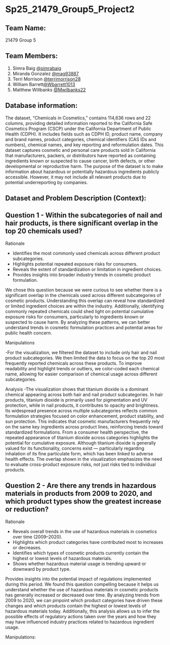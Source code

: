 # Sp25_21479_Group5_Project2

## Team Name: 
21479 Group 5 

## Team Members:

1. Simra Baig [@simrabaig](https://www.github.com/simrabaig)
2. Miranda Gonzalez [@mag93887](https://www.github.com/mag93887)
3. Terri Morrison [@terrimorrison28](https://www.github.com/terrimorrison28)
4. William Barrett[@Wbarrett1013](https://www.github.com/Wbarrett1013)
5. Matthew Willbanks [@Mwilbanks22](https://www.github.com/Mwilbanks22)

## Database information:
  The dataset, “Chemicals in Cosmetics,” contains 114,636 rows and 22 columns, providing detailed information reported to the California Safe Cosmetics Program (CSCP) under the California Department of Public Health (CDPH). It includes fields such as CDPH ID, product name, company and brand names, product categories, chemical identifiers (CAS IDs and numbers), chemical names, and key reporting and reformulation dates.
  This dataset captures cosmetic and personal care products sold in California that manufacturers, packers, or distributors have reported as containing ingredients known or suspected to cause cancer, birth defects, or other developmental or reproductive harm. 
  The purpose of the dataset is to make information about hazardous or potentially hazardous ingredients publicly accessible. However, it may not include all relevant products due to potential underreporting by companies.



## Dataset and Problem Description (Context):


## Question 1 - Within the subcategories of nail and hair products, is there significant overlap in the top 20 chemicals used?

Rationale 
  -  Identifies the most commonly used chemicals across different product subcategories.
  -  Highlights potential repeated exposure risks for consumers.
  -  Reveals the extent of standardization or limitation in ingredient choices.
  -  Provides insights into broader industry trends in cosmetic product formulation.

  We chose this question because we were curious to see whether there is a significant overlap in the chemicals used across different subcategories of cosmetic products. Understanding this overlap can reveal how standardized or limited ingredient choices are within the industry. Additionally, identifying commonly repeated chemicals could shed light on potential cumulative exposure risks for consumers, particularly to ingredients known or suspected to cause harm. By analyzing these patterns, we can better understand trends in cosmetic formulation practices and potential areas for public health concern.


Manipulations

  -For the visualization, we filtered the dataset to include only hair and nail product subcategories. We then limited the data to focus on the top 20 most frequently reported chemicals across these products. To improve readability and highlight trends or outliers, we color-coded each chemical name, allowing for easier comparison of chemical usage across different subcategories.

Analysis
  -The visualization shows that titanium dioxide is a dominant chemical appearing across both hair and nail product subcategories. In hair products, titanium dioxide is primarily used for pigmentation and UV protection, while in nail products, it contributes to opacity and brightness.
  Its widespread presence across multiple subcategories reflects common formulation strategies focused on color enhancement, product stability, and sun protection. This indicates that cosmetic manufacturers frequently rely on the same key ingredients across product lines, reinforcing trends toward standardized formulations.
  From a consumer health perspective, the repeated appearance of titanium dioxide across categories highlights the potential for cumulative exposure. Although titanium dioxide is generally valued for its functionality, concerns exist — particularly regarding inhalation of its fine particulate form, which has been linked to adverse health effects. The overlap shown in the visualization emphasizes the need to evaluate cross-product exposure risks, not just risks tied to individual products.



## Question 2 - Are there any trends in hazardous materials in products from 2009 to 2020, and which product types show the greatest increase or reduction?


Rationale 
  -  Reveals overall trends in the use of hazardous materials in cosmetics over time (2009–2020).
  -  Highlights which product categories have contributed most to increases or decreases.
  -  Identifies which types of cosmetic products currently contain the highest or lowest levels of hazardous materials.
  -  Shows whether hazardous material usage is trending upward or downward by product type.

  Provides insights into the potential impact of regulations implemented during this period.
We found this question compelling because it helps us understand whether the use of hazardous materials in cosmetic products has generally increased or decreased over time. By analyzing trends from 2009 to 2020, we can pinpoint which product categories have driven these changes and which products contain the highest or lowest levels of hazardous materials today. Additionally, this analysis allows us to infer the possible effects of regulatory actions taken over the years and how they may have influenced industry practices related to hazardous ingredient usage.


Manipulations:



